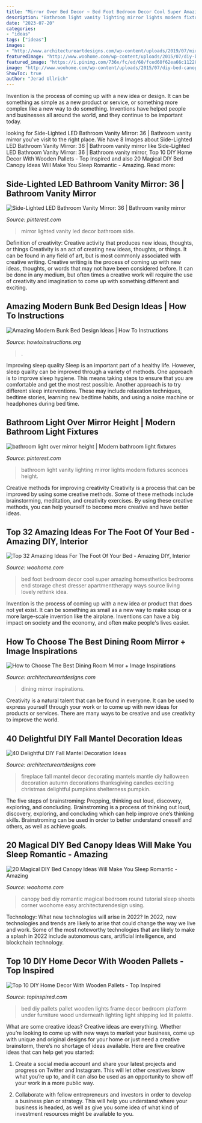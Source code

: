 ```yaml
---
title: "Mirror Over Bed Decor ~ Bed Foot Bedroom Decor Cool Super Amazing Homesthetics Bedrooms End Storage Chest Dresser Apartmenttherapy Ways Source Living Lovely Rethink Idea"
description: "Bathroom light vanity lighting mirror lights modern fixtures sconces height"
date: "2023-07-20"
categories:
- "ideas"
tags: ["ideas"]
images:
- "http://www.architectureartdesigns.com/wp-content/uploads/2019/07/mirror-6.jpg"
featuredImage: "http://www.woohome.com/wp-content/uploads/2015/07/diy-bed-canopy-woohome-20.jpg"
featured_image: "https://i.pinimg.com/736x/fc/ed/60/fced60f62ea66c112286f0b312d78c59.jpg"
image: "http://www.woohome.com/wp-content/uploads/2015/07/diy-bed-canopy-woohome-20.jpg"
ShowToc: true
author: "Jerad Ullrich"
---
```



Invention is the process of coming up with a new idea or design. It can be something as simple as a new product or service, or something more complex like a new way to do something. Inventions have helped people and businesses all around the world, and they continue to be important today.

	

		
looking for Side-Lighted LED Bathroom Vanity Mirror: 36 | Bathroom vanity mirror you've visit to the right place. We have 8 Images about Side-Lighted LED Bathroom Vanity Mirror: 36 | Bathroom vanity mirror like Side-Lighted LED Bathroom Vanity Mirror: 36 | Bathroom vanity mirror, Top 10 DIY Home Decor With Wooden Pallets - Top Inspired and also 20 Magical DIY Bed Canopy Ideas Will Make You Sleep Romantic - Amazing. Read more:
		
    
## Side-Lighted LED Bathroom Vanity Mirror: 36 | Bathroom Vanity Mirror

<img loading=lazy src="https://i.pinimg.com/736x/fc/ed/60/fced60f62ea66c112286f0b312d78c59.jpg" onerror="this.onerror=null;this.src='https://tse1.mm.bing.net/th?id=OIP.wIgHQaL1f6FBgK4XQRbQGgHaLH&amp;pid=15.1';" alt="Side-Lighted LED Bathroom Vanity Mirror: 36 | Bathroom vanity mirror">

_Source: pinterest.com_

>mirror lighted vanity led decor bathroom side. 

	

Definition of creativity: Creative activity that produces new ideas, thoughts, or things
Creativity is an act of creating new ideas, thoughts, or things. It can be found in any field of art, but is most commonly associated with creative writing. Creative writing is the process of coming up with new ideas, thoughts, or words that may not have been considered before. It can be done in any medium, but often times a creative work will require the use of creativity and imagination to come up with something different and exciting.

    
## Amazing Modern Bunk Bed Design Ideas | How To Instructions

<img loading=lazy src="https://www.howtoinstructions.org/wp-content/uploads/2014/06/50-modern-bunk-bed-design-ideas-9-512x341.jpg" onerror="this.onerror=null;this.src='https://tse2.mm.bing.net/th?id=OIP.ShOes75jvZd8_c8soG856QHaE7&amp;pid=15.1';" alt="Amazing Modern Bunk Bed Design Ideas | How To Instructions">

_Source: howtoinstructions.org_

>. 

	

Improving sleep quality
Sleep is an important part of a healthy life. However, sleep quality can be improved through a variety of methods. One approach is to improve sleep hygiene. This means taking steps to ensure that you are comfortable and get the most rest possible. Another approach is to try different sleep interventions. These may include relaxation techniques, bedtime stories, learning new bedtime habits, and using a noise machine or headphones during bed time.

    
## Bathroom Light Over Mirror Height | Modern Bathroom Light Fixtures

<img loading=lazy src="https://i.pinimg.com/736x/b4/45/03/b445030e7a3510d72542429f0f0d022d--bathroom-vanity-lighting-light-bathroom.jpg" onerror="this.onerror=null;this.src='https://tse1.mm.bing.net/th?id=OIP.KeGNo5bBfnMVetzPhNnxQAHaMY&amp;pid=15.1';" alt="bathroom light over mirror height | Modern bathroom light fixtures">

_Source: pinterest.com_

>bathroom light vanity lighting mirror lights modern fixtures sconces height. 

	

Creative methods for improving creativity
Creativity is a process that can be improved by using some creative methods. Some of these methods include brainstorming, meditation, and creativity exercises. By using these creative methods, you can help yourself to become more creative and have better ideas.

    
## Top 32 Amazing Ideas For The Foot Of Your Bed - Amazing DIY, Interior

<img loading=lazy src="http://www.woohome.com/wp-content/uploads/2016/01/foot-of-the-bed-28.jpg" onerror="this.onerror=null;this.src='https://tse3.mm.bing.net/th?id=OIP.0f2vg9W3aRAYHaXthk3ZiQHaKB&amp;pid=15.1';" alt="Top 32 Amazing Ideas For The Foot Of Your Bed - Amazing DIY, Interior">

_Source: woohome.com_

>bed foot bedroom decor cool super amazing homesthetics bedrooms end storage chest dresser apartmenttherapy ways source living lovely rethink idea. 

	

Invention is the process of coming up with a new idea or product that does not yet exist. It can be something as small as a new way to make soup or a more large-scale invention like the airplane. Inventions can have a big impact on society and the economy, and often make people's lives easier.

    
## How To Choose The Best Dining Room Mirror + Image Inspirations

<img loading=lazy src="http://www.architectureartdesigns.com/wp-content/uploads/2019/07/mirror-6.jpg" onerror="this.onerror=null;this.src='https://tse3.mm.bing.net/th?id=OIP.WcLJSxr3I9vrrC8jWHmrtAHaL1&amp;pid=15.1';" alt="How to Choose The Best Dining Room Mirror + Image Inspirations">

_Source: architectureartdesigns.com_

>dining mirror inspirations. 

	

Creativity is a natural talent that can be found in everyone. It can be used to express yourself through your work or to come up with new ideas for products or services. There are many ways to be creative and use creativity to improve the world.

    
## 40 Delightful DIY Fall Mantel Decoration Ideas

<img loading=lazy src="https://www.architectureartdesigns.com/wp-content/uploads/2013/09/236.jpg" onerror="this.onerror=null;this.src='https://tse1.mm.bing.net/th?id=OIP.DuWZCuJ82kY_j-rQ7sKz9QHaJ_&amp;pid=15.1';" alt="40 Delightful DIY Fall Mantel Decoration Ideas">

_Source: architectureartdesigns.com_

>fireplace fall mantel decor decorating mantels mantle diy halloween decoration autumn decorations thanksgiving candles exciting christmas delightful pumpkins shelterness pumpkin. 

	

The five steps of brainstroming: Prepping, thinking out loud, discovery, exploring, and concluding.
Brainstroming is a process of thinking out loud, discovery, exploring, and concluding which can help improve one’s thinking skills. Brainstroming can be used in order to better understand oneself and others, as well as achieve goals.

    
## 20 Magical DIY Bed Canopy Ideas Will Make You Sleep Romantic - Amazing

<img loading=lazy src="http://www.woohome.com/wp-content/uploads/2015/07/diy-bed-canopy-woohome-20.jpg" onerror="this.onerror=null;this.src='https://tse2.mm.bing.net/th?id=OIP.hMusZttymJ7MMqjgFvFkxQHaJ4&amp;pid=15.1';" alt="20 Magical DIY Bed Canopy Ideas Will Make You Sleep Romantic - Amazing">

_Source: woohome.com_

>canopy bed diy romantic magical bedroom round tutorial sleep sheets corner woohome easy architecturendesign using. 

	

Technology: What new technologies will arise in 2022?
In 2022, new technologies and trends are likely to arise that could change the way we live and work. Some of the most noteworthy technologies that are likely to make a splash in 2022 include autonomous cars, artificial intelligence, and blockchain technology.

    
## Top 10 DIY Home Decor With Wooden Pallets - Top Inspired

<img loading=lazy src="http://www.topinspired.com/wp-content/uploads/2014/11/pallet-bed-w-lights-1.jpg" onerror="this.onerror=null;this.src='https://tse2.mm.bing.net/th?id=OIP.W65CHdVt0YwdPFrbxso7cAHaLH&amp;pid=15.1';" alt="Top 10 DIY Home Decor With Wooden Pallets - Top Inspired">

_Source: topinspired.com_

>bed diy pallets pallet wooden lights frame decor bedroom platform under furniture wood underneath lighting light shipping led lit palette. 

	

What are some creative ideas?
Creative ideas are everything. Whether you’re looking to come up with new ways to market your business, come up with unique and original designs for your home or just need a creative brainstorm, there’s no shortage of ideas available. Here are five creative ideas that can help get you started:
1. Create a social media account and share your latest projects and progress on Twitter and Instagram. This will let other creatives know what you’re up to, and it can also be used as an opportunity to show off your work in a more public way.

2. Collaborate with fellow entrepreneurs and investors in order to develop a business plan or strategy. This will help you understand where your business is headed, as well as give you some idea of what kind of investment resources might be available to you.


